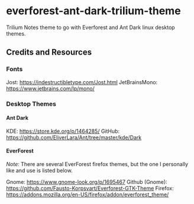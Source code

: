 # everforest-ant-dark-trilium-theme
Trilium Notes theme to go with Everforest and Ant Dark linux desktop themes.

## Credits and Resources
### Fonts
Jost: https://indestructibletype.com/Jost.html
JetBrainsMono: https://www.jetbrains.com/lp/mono/

### Desktop Themes
#### Ant Dark
KDE: https://store.kde.org/p/1464285/
GitHub: https://github.com/EliverLara/Ant/tree/master/kde/Dark
#### EverForest
*Note:* There are several EverForest firefox themes, but the one I personally like and use is listed below.

Gnome: https://www.gnome-look.org/p/1695467
Github (Gnome): https://github.com/Fausto-Korpsvart/Everforest-GTK-Theme
Firefox: https://addons.mozilla.org/en-US/firefox/addon/everforest_theme/
